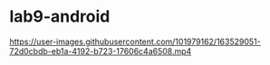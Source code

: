 
# lab9-android


https://user-images.githubusercontent.com/101979162/163529051-72d0cbdb-eb1a-4192-b723-17606c4a6508.mp4


